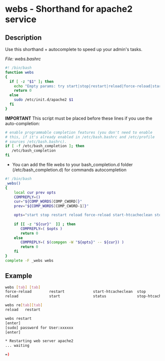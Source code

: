 # webs - Shorthand for apache2 service

## Description

Use this shorthand + autocomplete to speed up your admin's tasks.

_File: webs.bashrc_

```bash
#! /bin/bash
function webs 
{
  if [ -z "$1" ]; then
    echo "Empty params: try start|stop|restart|reload|force-reload|start-htcacheclean|stop-htcacheclean|status"
    return 0
  else
    sudo /etc/init.d/apache2 $1
  fi  
}  
```
**IMPORTANT**
This script must be placed before these lines if you use the auto-completion:

```bash
# enable programmable completion features (you don't need to enable
# this, if it's already enabled in /etc/bash.bashrc and /etc/profile
# sources /etc/bash.bashrc).
if [ -f /etc/bash_completion ]; then
   /etc/bash_completion
fi

```

* You can add the file _webs_ to your bash_completion.d folder (/etc/bash_completion.d) for commands autocompletion

```bash
#! /bin/bash
_webs()
{
    local cur prev opts
    COMPREPLY=()
    cur="${COMP_WORDS[COMP_CWORD]}"
    prev="${COMP_WORDS[COMP_CWORD-1]}"

    opts="start stop restart reload force-reload start-htcacheclean stop-htcacheclean status"
    
    if [[ -z "${cur}"  ]] ; then
       COMPREPLY=( $opts )
       return 0
    else
       COMPREPLY=( $(compgen -W "${opts}" -- ${cur}) )
       return 0
    fi
}
complete -F _webs webs
```

## Example

```bash
webs [tab] [tab]
force-reload        restart             start-htcacheclean  stop                
reload              start               status              stop-htcacheclean

webs re[tab][tab]
reload   restart

webs restart
[enter]
[sudo] password for User:xxxxxx
[enter]

* Restarting web server apache2
... waiting

=)
```
